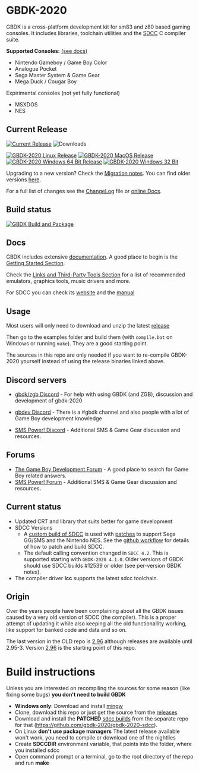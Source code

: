 # GBDK-2020
GBDK is a cross-platform development kit for sm83 and z80 based gaming consoles. It includes libraries, toolchain utilities and the [SDCC](http://sdcc.sourceforge.net/) C compiler suite.

__Supported Consoles:__ [(see docs)](https://gbdk-2020.github.io/gbdk-2020/docs/api/docs_supported_consoles.html)
- Nintendo Gameboy / Game Boy Color
- Analogue Pocket
- Sega Master System & Game Gear
- Mega Duck / Cougar Boy

Expirimental consoles (not yet fully functional)
  - MSXDOS
  - NES


## Current Release

[![Current Release](https://img.shields.io/github/v/release/gbdk-2020/gbdk-2020?label=Current%20Release)](https://github.com/gbdk-2020/gbdk-2020/releases/latest)
![Downloads](https://img.shields.io/github/downloads/gbdk-2020/gbdk-2020/total?label=Total%20Downloads)

<a href="https://github.com/gbdk-2020/gbdk-2020/releases/latest/download/gbdk-linux64.tar.gz"><img src="https://img.shields.io/badge/Linux-FCC624?style=for-the-badge&logo=linux&logoColor=black" alt="GBDK-2020 Linux Release"></a>
<a href="https://github.com/gbdk-2020/gbdk-2020/releases/latest/download/gbdk-macos.tar.gz"><img src="https://img.shields.io/badge/mac%20os-000000?style=for-the-badge&logo=apple&logoColor=white" alt="GBDK-2020 MacOS Release"></a>
<a href="https://github.com/gbdk-2020/gbdk-2020/releases/latest/download/gbdk-win64.zip"><img src="https://img.shields.io/badge/Windows%2064%20Bit-0078D6?style=for-the-badge&logo=windows&logoColor=white" alt="GBDK-2020 Windows 64 Bit Release"></a> 
<a href="https://github.com/gbdk-2020/gbdk-2020/releases/latest/download/gbdk-win32.zip"><img src="https://img.shields.io/badge/32%20Bit-0078D6?style=for-the-badge&logo=windows&logoColor=white" alt="GBDK-2020 Windows 32 Bit"></a> 

<!-- <a href="https://hub.docker.com"><img src="https://img.shields.io/badge/Docker-2CA5E0?style=for-the-badge&logo=docker&logoColor=white" alt="Docker"></a> -->

Upgrading to a new version? Check the [Migration notes](https://gbdk-2020.github.io/gbdk-2020/docs/api/docs_migrating_versions.html). You can find older versions [here](https://github.com/gbdk-2020/gbdk-2020/releases).

For a full list of changes see the [ChangeLog](https://github.com/gbdk-2020/gbdk-2020/blob/master/docs/ChangeLog) file or [online Docs](https://gbdk-2020.github.io/gbdk-2020/docs/api/docs_releases.html).


## Build status
[![GBDK Build and Package](https://github.com/gbdk-2020/gbdk-2020/actions/workflows/gbdk_build_and_package.yml/badge.svg?branch=develop)](https://github.com/gbdk-2020/gbdk-2020/actions/workflows/gbdk_build_and_package.yml)


## Docs
GBDK includes extensive [documentation](https://gbdk-2020.github.io/gbdk-2020/docs/api). A good place to begin is the [Getting Started Section](https://gbdk-2020.github.io/gbdk-2020/docs/api/docs_getting_started.html).

Check the [Links and Third-Party Tools Section](https://gbdk-2020.github.io/gbdk-2020/docs/api/docs_links_and_tools.html) for a list of recommended emulators, graphics tools, music drivers and more.

For SDCC you can check its [website](http://sdcc.sourceforge.net/) and the [manual](http://sdcc.sourceforge.net/doc/sdccman.pdf)


## Usage
Most users will only need to download and unzip the latest [release](https://github.com/gbdk-2020/gbdk-2020/releases)

Then go to the examples folder and build them (with `compile.bat` on Windows or running `make`). They are a good starting point.

The sources in this repo are only needed if you want to re-compile GBDK-2020 yourself instead of using the release binaries linked above.


## Discord servers
* [gbdk/zgb Discord](https://discord.gg/XCbjCvqnUY) - For help with using GBDK (and ZGB), discussion and development of gbdk-2020

* [gbdev Discord](https://discordapp.com/invite/tKGMPNr) - There is a #gbdk channel and also people with a lot of Game Boy development knowledge
* [SMS Power! Discord](https://discord.gg/h5xrKUK) - Additional SMS & Game Gear discussion and resources.

## Forums
- [The Game Boy Development Forum](https://gbdev.gg8.se/forums/) - A good place to search for Game Boy related answers. 
- [SMS Power! Forum](https://www.smspower.org/) - Additional SMS & Game Gear discussion and resources.


## Current status
- Updated CRT and library that suits better for game development
- SDCC Versions
  - A [custom build of SDCC](https://github.com/gbdk-2020/gbdk-2020-sdcc/releases) is used with [patches](https://github.com/gbdk-2020/gbdk-2020-sdcc/releases/tag/patches) to support Sega GG/SMS and the Nintendo NES. See the [github workflow](https://github.com/gbdk-2020/gbdk-2020-sdcc/tree/main/.github/workflows) for details of how to patch and build SDCC.
  - The default calling convention changed in `SDCC 4.2`. This is supported starting with `GBDK-2020 4.1.0`. Older versions of GBDK should use SDCC builds #12539 or older (see per-version GBDK notes).
- The compiler driver **lcc** supports the latest sdcc toolchain.


## Origin
Over the years people have been complaining about all the GBDK issues caused by a very old version of SDCC (the compiler). This is a proper attempt of updating it while also keeping all the old functionallity working, like support for banked code and data and so on.

The last version in the OLD repo is [2.96](https://sourceforge.net/projects/gbdk/files/gbdk/2.96/) although releases are available until 2.95-3. Version [2.96](https://sourceforge.net/projects/gbdk/files/gbdk/2.96/) is the starting point of this repo.


# Build instructions
Unless you are interested on recompiling the sources for some reason (like fixing some bugs) **you don't need to build GBDK**

- **Windows only**: Download and install [mingw](http://mingw-w64.org/)
- Clone, download this repo or just get the source from the [releases](https://github.com/gbdk-2020/gbdk-2020/releases)
- Download and install the **PATCHED** [sdcc builds](https://github.com/gbdk-2020/gbdk-2020-sdcc/releases) from the separate repo for that (https://github.com/gbdk-2020/gbdk-2020-sdcc).
- On Linux **don't use package managers** The latest release available won't work, you need to compile or download one of the nightlies
- Create **SDCCDIR** environment variable, that points into the folder, where you installed sdcc
- Open command prompt or a terminal, go to the root directory of the repo and run **make**
